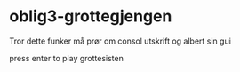# oblig3-grottegjengen

Tror dette funker må prør om consol utskrift og albert sin gui 


press enter to play grottesisten
